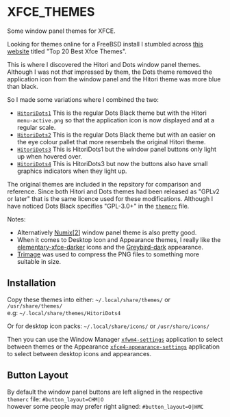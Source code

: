 # XFCE_THEMES
Some window panel themes for XFCE.

Looking for themes online for a FreeBSD install I stumbled across [this website](https://www.ubuntupit.com/best-xfce-themes-for-linux/) titled "Top 20 Best Xfce Themes".

This is where I discovered the Hitori and Dots window panel themes. Although I was not _that_ impressed by them, the Dots theme removed the application icon from the window panel and the Hitori theme was more blue than black.

So I made some variations where I combined the two:

- [`HitoriDots1`](https://github.com/mrbid/XFCE_THEMES/tree/main/HitoriDots1/xfwm4) This is the regular Dots Black theme but with the Hitori `menu-active.png` so that the application icon is now displayed and at a regular scale.
- [`HitoriDots2`](https://github.com/mrbid/XFCE_THEMES/tree/main/HitoriDots2/xfwm4) This is the regular Dots Black theme but with an easier on the eye colour pallet that more resembels the original Hitori theme.
- [`HitoriDots3`](https://github.com/mrbid/XFCE_THEMES/tree/main/HitoriDots3/xfwm4) This is HitoriDots1 but the window panel buttons only light up when hovered over.
- [`HitoriDots4`](https://github.com/mrbid/XFCE_THEMES/tree/main/HitoriDots4/xfwm4) This is HitoriDots3 but now the buttons also have small graphics indicators when they light up.

The original themes are included in the repsitory for comparison and reference. Since both Hitori and Dots themes had been released as "GPLv2 or later" that is the same licence used for these modifications. Although I have noticed Dots Black specifies "GPL-3.0+" in the [`themerc`](https://github.com/mrbid/XFCE_THEMES/blob/main/Dots%20Black/xfwm4/themerc) file.

Notes:

- Alternatively [Numix](https://www.xfce-look.org/p/1013541/)[[2](https://github.com/numixproject/numix-gtk-theme/tree/master/src)] window panel theme is also pretty good.
- When it comes to Desktop Icon and Appearance themes, I really like the [elementary-xfce-darker](https://github.com/shimmerproject/elementary-xfce/) icons and the [Greybird-dark](https://github.com/shimmerproject/Greybird) appearance.
- [Trimage](https://trimage.org/) was used to compress the PNG files to something more suitable in size.

## Installation
Copy these themes into either: `~/.local/share/themes/` or `/usr/share/themes/`<br>
e.g: `~/.local/share/themes/HitoriDots4`

Or for desktop icon packs: `~/.local/share/icons/` or `/usr/share/icons/`

Then you can use the Window Manager [`xfwm4-settings`](https://docs.xfce.org/xfce/xfwm4/preferences) application to select between themes or the Appearance [`xfce4-appearance-settings`](https://docs.xfce.org/xfce/xfce4-settings/appearance) application to select between desktop icons and appearances.

## Button Layout
By default the window panel buttons are left aligned in the respective `themerc` file: `#button_layout=CHM|O`<br>
however some people may prefer right aligned: `#button_layout=O|HMC`
